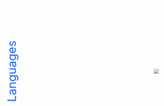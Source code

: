 <div><img src="assets/bg.svg" /></div>

<div style="display: flex; justify-content: space-between; align-items:center;padding: 1rem 0">
	<div style="text-orientation: mixed; writing-mode: vertical-rl; color: #16f;transform: rotate(-180deg); font-size: 2.4rem">Languages</div>
	<img src="https://github-readme-stats.vercel.app/api/top-langs/?username=slapxxi&hide=java,html,tex&title_color=ffffff&text_color=c9cacc&icon_color=2bbc8a&bg_color=1d1f21&langs_count=4">
</div>
